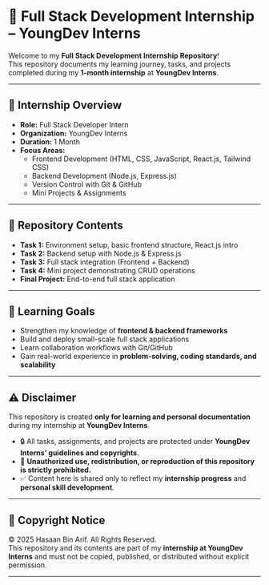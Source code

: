 # 🚀 Full Stack Development Internship – YoungDev Interns  

Welcome to my **Full Stack Development Internship Repository**!  
This repository documents my learning journey, tasks, and projects completed during my **1-month internship** at **YoungDev Interns**.  

---

## 📌 Internship Overview  
- **Role:** Full Stack Developer Intern  
- **Organization:** YoungDev Interns  
- **Duration:** 1 Month  
- **Focus Areas:**  
  - Frontend Development (HTML, CSS, JavaScript, React.js, Tailwind CSS)  
  - Backend Development (Node.js, Express.js)  
  - Version Control with Git & GitHub  
  - Mini Projects & Assignments  

---

## 📂 Repository Contents  
- **Task 1:** Environment setup, basic frontend structure, React.js intro  
- **Task 2:** Backend setup with Node.js & Express.js  
- **Task 3:** Full stack integration (Frontend + Backend)  
- **Task 4:** Mini project demonstrating CRUD operations  
- **Final Project:** End-to-end full stack application  

---

## 🎯 Learning Goals  
- Strengthen my knowledge of **frontend & backend frameworks**  
- Build and deploy small-scale full stack applications  
- Learn collaboration workflows with Git/GitHub  
- Gain real-world experience in **problem-solving, coding standards, and scalability**  

---

## ⚠️ Disclaimer  
This repository is created **only for learning and personal documentation** during my internship at **YoungDev Interns**.  

- 🔒 All tasks, assignments, and projects are protected under **YoungDev Interns’ guidelines and copyrights**.  
- 🚫 **Unauthorized use, redistribution, or reproduction of this repository is strictly prohibited.**  
- ✅ Content here is shared only to reflect my **internship progress** and **personal skill development**.  

---

## 📜 Copyright Notice  
© 2025 Hasaan Bin Arif. All Rights Reserved.  
This repository and its contents are part of my **internship at YoungDev Interns** and must not be copied, published, or distributed without explicit permission.  

---
